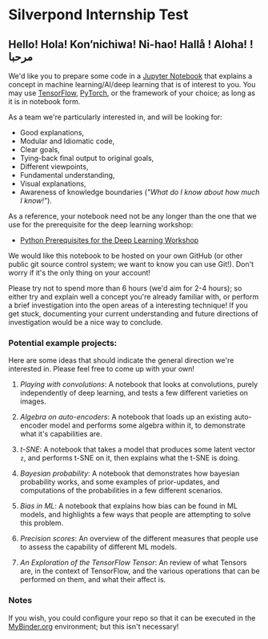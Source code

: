 # Silverpond Internship Test

## Hello! Hola! Kon’nichiwa! Ni-hao! Hallå ! Aloha! !مرحبا

We'd like you to prepare some code in a [Jupyter
Notebook](http://jupyter.org/) that explains a concept in machine
learning/AI/deep learning that is of interest to you. You may use
[TensorFlow](https://www.tensorflow.org/), [PyTorch](http://pytorch.org/), or
the framework of your choice; as long as it is in notebook form.

As a team we're particularly interested in, and will be looking for:

- Good explanations,
- Modular and Idiomatic code,
- Clear goals,
- Tying-back final output to original goals,
- Different viewpoints,
- Fundamental understanding,
- Visual explanations,
- Awareness of knowledge boundaries (_"What do I know about how much I know!"_).

As a reference, your notebook need not be any longer than the one that we use
for the prerequisite for the deep learning workshop:

- [Python Prerequisites for the Deep Learning
Workshop](https://github.com/silverpond/dl-workshop-pre-req/blob/master/Pre-Requesites.ipynb)

We would like this notebook to be hosted on your own GitHub (or other public
git source control system; we want to know you can use Git!). Don't worry if
it's the only thing on your account!

Please try not to spend more than 6 hours (we'd aim for 2-4 hours); so either
try and explain well a concept you're already familiar with, or perform a brief
investigation into the open areas of a interesting technique! If you get
stuck, documenting your current understanding and future directions of
investigation would be a nice way to conclude.

### Potential example projects:

Here are some ideas that should indicate the general direction we're
interested in. Please feel free to come up with your own!

1. _Playing with convolutions_: A notebook that looks at convolutions, purely
   independently of deep learning, and tests a few different varieties on
   images.

2. _Algebra on auto-encoders_: A notebook that loads up an existing auto-encoder
   model and performs some algebra within it, to demonstrate what it's
   capabilities are.

3. _t-SNE_: A notebook that takes a model that produces some latent vector
    `z`, and performs t-SNE on it, then explains what the t-SNE is
    doing.

4. _Bayesian probability_: A notebook that demonstrates how bayesian probability
   works, and some examples of prior-updates, and computations of the
   probabilities in a few different scenarios.

5. _Bias in ML_: A notebook that explains how bias can be found in ML models,
   and highlights a few ways that people are attempting to solve this problem.

6. _Precision scores_: An overview of the different measures that people use
   to assess the capability of different ML models.

7. _An Exploration of the TensorFlow Tensor_: An review of what Tensors are,
   in the context of TensorFlow, and the various operations that can be
   performed on them, and what their affect is.


### Notes

If you wish, you could configure your repo so that it can be executed in the
[MyBinder.org](https://mybinder.org) environment; but this isn't necessary!
